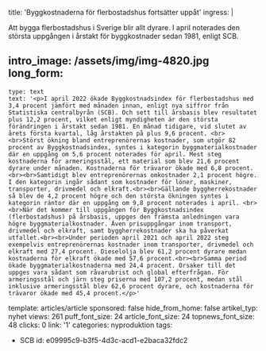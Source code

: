 title: 'Byggkostnaderna för flerbostadshus fortsätter uppåt'
ingress: |
  <p>Att bygga flerbostadshus i Sverige blir allt dyrare. I april noterades den största uppgången i årstakt för byggkostnader sedan 1981, enligt SCB.
  </p>
  
intro_image: /assets/img/img-4820.jpg
long_form:
  -
    type: text
    text: '<p>I april 2022 ökade Byggkostnadsindex för flerbostadshus med 3,4 procent jämfört med månaden innan, enligt nya siffror från Statistiska centralbyrån (SCB). Och sett till årsbasis blev resultatet plus 12,2 procent, vilket enligt myndigheten är den största förändringen i årstakt sedan 1981. En månad tidigare, vid slutet av årets första kvartal, låg årstakten på plus 9,6 procent. <br><br>Störst ökning bland entreprenörernas kostnader, som utgör 82 procent av Byggkostnadsindex, syntes i kategorin byggmaterialkostnader där en uppgång om 5,6 procent noterades för april. Mest steg kostnaderna för armeringsstål, ett material som blev 21,6 procent dyrare under månaden. Kostnaderna för trävaror ökade med 6,8 procent.<br><br>Samtidigt blev entreprenörernas omkostnader 2,1 procent högre. I den kategorin ingår sådant som kostnader för löner, maskiner, transporter, drivmedel och elkraft.<br><br>Gällande byggherrekostnader så blev de 4,2 procent högre och den största ökningen syntes i kategorin räntor där en uppgång om 9,8 procent noterades i april. <br><br>När det kommer till uppgången för Byggkostnadsindex (flerbostadshus) på årsbasis, uppges den främsta anledningen vara högre byggmaterialkostnader. Även prisuppgångar inom transport, drivmedel och elkraft, samt byggherrekostnader ska ha påverkat utfallet.<br><br>Under perioden april 2021 och april 2022 steg exempelvis entreprenörernas kostnader inom transporter, drivmedel och elkraft med 27,4 procent. Dieselolja blev 61,2 procent dyrare medan kostnaderna för elkraft ökade med 57,6 procent.<br><br>Samma period ökade byggmaterialkostnaderna med 24,4 procent. Orsaker till det uppges vara sådant som råvarubrist och global efterfrågan. För armeringsstål och järn steg priserna med 107,2 procent, medan stål inklusive armeringsstål blev 62,6 procent dyrare, och kostnaderna för trävaror ökade med 45,4 procent.</p>'
template: articles/article
sponsored: false
hide_from_home: false
artikel_typ: nyhet
views: 261
puff_font_size: 24
article_font_size: 24
topnews_font_size: 48
clicks: 0
link: '1'
categories: nyproduktion
tags:
  - SCB
id: e09995c9-b3f5-4d3c-acd1-e2baca32fdc2
